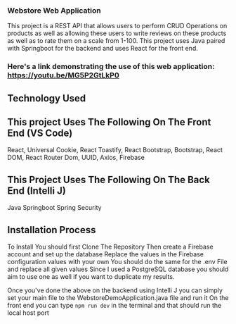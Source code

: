 ### Webstore Web Application
This project is a REST API that allows users to perform CRUD Operations on products as well as allowing these users to write reviews on these products as well as to rate them on a scale from 1-100. This project uses Java paired with Springboot for the backend and uses React for the front end.

### Here's a link demonstrating the use of this web application: https://youtu.be/MG5P2GtLkP0

## Technology Used
## This project Uses The Following On The Front End (VS Code)
React,
Universal Cookie,
React Toastify,
React Bootstrap,
Bootstrap,
React DOM,
React Router Dom,
UUID,
Axios,
Firebase 

## This Project Uses The Following On The Back End (Intelli J)
Java
Springboot
Spring Security

## Installation Process 
To Install You should first Clone The Repository
Then create a Firebase account and set up the database
Replace the values in the Firebase configuration values with your own
You should do the same for the .env File and replace all given values
Since I used a PostgreSQL database you should aim to use one as well if you want to duplicate my results.

Once you've done the above on the backend using Intelli J you can simply set your main file to the WebstoreDemoApplication.java file and run it
On the front end you can type `npm run dev` in the terminal and that should run the local host port
